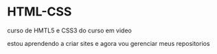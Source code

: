 # HTML-CSS
curso de HMTL5 e CSS3 do curso em video

estou aprendendo a criar sites e agora vou gerenciar meus repositorios

